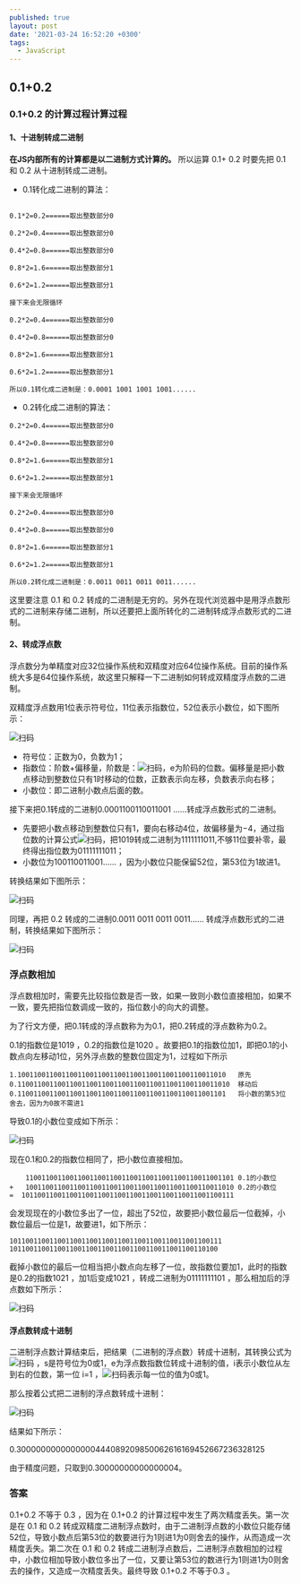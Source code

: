 ```yaml
---
published: true
layout: post
date: '2021-03-24 16:52:20 +0300'
tags:
  - JavaScript
---
```

## 0.1+0.2

### 0.1+0.2 的计算过程计算过程

#### 1、十进制转成二进制

**在JS内部所有的计算都是以二进制方式计算的。** 所以运算 0.1+ 0.2 时要先把 0.1和 0.2 从十进制转成二进制。

- 0.1转化成二进制的算法：

```

0.1*2=0.2======取出整数部分0

0.2*2=0.4======取出整数部分0

0.4*2=0.8======取出整数部分0

0.8*2=1.6======取出整数部分1

0.6*2=1.2======取出整数部分1

接下来会无限循环

0.2*2=0.4======取出整数部分0

0.4*2=0.8======取出整数部分0

0.8*2=1.6======取出整数部分1

0.6*2=1.2======取出整数部分1

所以0.1转化成二进制是：0.0001 1001 1001 1001......
```

- 0.2转化成二进制的算法：

```
0.2*2=0.4======取出整数部分0

0.4*2=0.8======取出整数部分0

0.8*2=1.6======取出整数部分1

0.6*2=1.2======取出整数部分1

接下来会无限循环

0.2*2=0.4======取出整数部分0

0.4*2=0.8======取出整数部分0

0.8*2=1.6======取出整数部分1

0.6*2=1.2======取出整数部分1

所以0.2转化成二进制是：0.0011 0011 0011 0011......
```

这里要注意 0.1 和 0.2 转成的二进制是无穷的。另外在现代浏览器中是用浮点数形式的二进制来存储二进制，所以还要把上面所转化的二进制转成浮点数形式的二进制。

#### 2、转成浮点数

浮点数分为单精度对应32位操作系统和双精度对应64位操作系统。目前的操作系统大多是64位操作系统，故这里只解释一下二进制如何转成双精度浮点数的二进制。

双精度浮点数用1位表示符号位，11位表示指数位，52位表示小数位，如下图所示：

![扫码]({{site.baseurl}}/assets/img/demo/202103/2021-03-24-0001.png)

- 符号位：正数为0，负数为1；
- 指数位：阶数+偏移量，阶数是：![扫码]({{site.baseurl}}/assets/img/demo/202103/2021-03-24-0002.jpg)，e为阶码的位数。偏移量是把小数点移动到整数位只有1时移动的位数，正数表示向左移，负数表示向右移；
- 小数位：即二进制小数点后面的数。

接下来把0.1转成的二进制0.0001100110011001 ......转成浮点数形式的二进制。

- 先要把小数点移动到整数位只有1，要向右移动4位，故偏移量为−4，通过指位数的计算公式![扫码]({{site.baseurl}}/assets/img/demo/202103/2021-03-34-0011.jpg)，把1019转成二进制为1111111011,不够11位要补零，最终得出指位数为01111111011；
- 小数位为100110011001...... ，因为小数位只能保留52位，第53位为1故进1。

转换结果如下图所示：

![扫码]({{site.baseurl}}/assets/img/demo/202103/2021-03-24-0009.png)

同理，再把 0.2 转成的二进制0.0011 0011 0011 0011...... 转成浮点数形式的二进制，转换结果如下图所示：

![扫码]({{site.baseurl}}/assets/img/demo/202103/2021-03-24-0010.png)


### 浮点数相加

浮点数相加时，需要先比较指位数是否一致，如果一致则小数位直接相加，如果不一致，要先把指位数调成一致的，指位数小的向大的调整。

为了行文方便，把0.1转成的浮点数称为为0.1，把0.2转成的浮点数称为0.2。

0.1的指数位是1019 ，0.2的指数位是1020 。故要把0.1的指数位加1，即把0.1的小数点向左移动1位，另外浮点数的整数位固定为1，过程如下所示

```
1.1001100110011001100110011001100110011001100110011010   原先
0.11001100110011001100110011001100110011001100110011010  移动后  
0.1100110011001100110011001100110011001100110011001101   将小数的第53位舍去，因为为0故不需进1
```

导致0.1的小数位变成如下所示：

![扫码]({{site.baseurl}}/assets/img/demo/202103/2021-03-24-0004.png)

现在0.1和0.2的指数位相同了，把小数位直接相加。

```
    1100110011001100110011001100110011001100110011001101 0.1的小数位
+   1001100110011001100110011001100110011001100110011010 0.2的小数位
=  10110011001100110011001100110011001100110011001100111

```

会发现现在的小数位多出了一位，超出了52位，故要把小数位最后一位截掉，小数位最后一位是1，故要进1，如下所示：

```
10110011001100110011001100110011001100110011001100111
1011001100110011001100110011001100110011001100110100
```

截掉小数位的最后一位相当把小数点向左移了一位，故指数位要加1，此时的指数是0.2的指数1021 ，加1后变成1021 ，转成二进制为01111111101 ，那么相加后的浮点数如下所示：

![扫码]({{site.baseurl}}/assets/img/demo/202103/2021-03-24-0005.jpg)


#### 浮点数转成十进制

二进制浮点数计算结束后，把结果（二进制的浮点数）转成十进制，其转换公式为![扫码]({{site.baseurl}}/assets/img/demo/202103/2021-03-24-0006.jpg) ，s是符号位为0或1，e为浮点数指数位转成十进制的值，i表示小数位从左到右的位数，第一位 i=1 ，![扫码]({{site.baseurl}}/assets/img/demo/202103/2021-03-24-0007.jpg)表示每一位的值为0或1。

那么按着公式把二进制的浮点数转成十进制：

![扫码]({{site.baseurl}}/assets/img/demo/202103/2021-03-24-0008.jpg)


结果如下所示：

0.3000000000000000444089209850062616169452667236328125

由于精度问题，只取到0.30000000000000004。

### 答案

0.1+0.2 不等于 0.3 ，因为在 0.1+0.2 的计算过程中发生了两次精度丢失。第一次是在 0.1 和 0.2 转成双精度二进制浮点数时，由于二进制浮点数的小数位只能存储52位，导致小数点后第53位的数要进行为1则进1为0则舍去的操作，从而造成一次精度丢失。第二次在 0.1 和 0.2 转成二进制浮点数后，二进制浮点数相加的过程中，小数位相加导致小数位多出了一位，又要让第53位的数进行为1则进1为0则舍去的操作，又造成一次精度丢失。最终导致 0.1+0.2 不等于0.3 。
